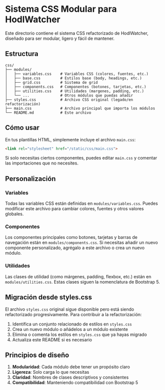 # Sistema CSS Modular para HodlWatcher

Este directorio contiene el sistema CSS refactorizado de HodlWatcher, diseñado para ser modular, ligero y fácil de mantener.

## Estructura

```
css/
├── modules/
│   ├── variables.css    # Variables CSS (colores, fuentes, etc.)
│   ├── base.css         # Estilos base (body, headings, etc.)
│   ├── grid.css         # Sistema de grid
│   ├── components.css   # Componentes (botones, tarjetas, etc.)
│   ├── utilities.css    # Utilidades (margenes, padding, etc.)
│   └── ...              # Otros módulos que puedas añadir
├── styles.css           # Archivo CSS original (legado/en refactorización)
├── main.css             # Archivo principal que importa los módulos
└── README.md            # Este archivo
```

## Cómo usar

En tus plantillas HTML, simplemente incluye el archivo `main.css`:

```html
<link rel="stylesheet" href="/static/css/main.css">
```

Si solo necesitas ciertos componentes, puedes editar `main.css` y comentar las importaciones que no necesites.

## Personalización

### Variables

Todas las variables CSS están definidas en `modules/variables.css`. Puedes modificar este archivo para cambiar colores, fuentes y otros valores globales.

### Componentes

Los componentes principales como botones, tarjetas y barras de navegación están en `modules/components.css`. Si necesitas añadir un nuevo componente personalizado, agrégalo a este archivo o crea un nuevo módulo.

### Utilidades

Las clases de utilidad (como márgenes, padding, flexbox, etc.) están en `modules/utilities.css`. Estas clases siguen la nomenclatura de Bootstrap 5.

## Migración desde styles.css

El archivo `styles.css` original sigue disponible pero está siendo refactorizado progresivamente. Para contribuir a la refactorización:

1. Identifica un conjunto relacionado de estilos en `styles.css`
2. Crea un nuevo módulo o añádelos a un módulo existente
3. Elimina o comenta los estilos en `styles.css` que ya hayas migrado
4. Actualiza este README si es necesario

## Principios de diseño

1. **Modularidad**: Cada módulo debe tener un propósito claro
2. **Ligereza**: Solo carga lo que necesitas
3. **Claridad**: Nombres de clases descriptivos y consistentes
4. **Compatibilidad**: Manteniendo compatibilidad con Bootstrap 5

